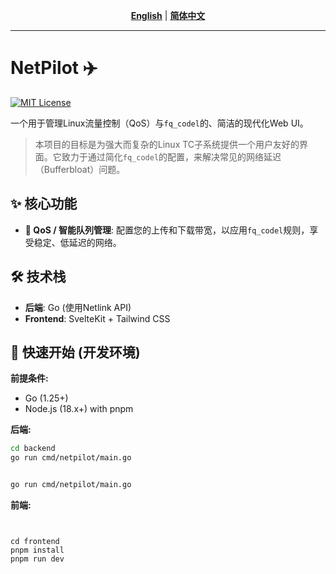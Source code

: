 <div align="center">

**[English](README.md)** | **[简体中文](README.zh-CN.md)**

</div>

---

# NetPilot ✈️

[![MIT License](https://img.shields.io/badge/License-MIT-blue.svg)](LICENSE)

一个用于管理Linux流量控制（QoS）与`fq_codel`的、简洁的现代化Web UI。

> 本项目的目标是为强大而复杂的Linux TC子系统提供一个用户友好的界面。它致力于通过简化`fq_codel`的配置，来解决常见的网络延迟（Bufferbloat）问题。

## ✨ 核心功能

*   **🚀 QoS / 智能队列管理**: 配置您的上传和下载带宽，以应用`fq_codel`规则，享受稳定、低延迟的网络。

## 🛠️ 技术栈

*   **后端**: Go (使用Netlink API)
*   **Frontend**: SvelteKit + Tailwind CSS

## 🚀 快速开始 (开发环境)

**前提条件:**
*   Go (1.25+)
*   Node.js (18.x+) with pnpm

**后端:**
```bash
cd backend
go run cmd/netpilot/main.go


go run cmd/netpilot/main.go
````
  

**前端:**
```code Bash

    
cd frontend
pnpm install
pnpm run dev
````
  
